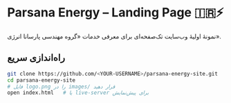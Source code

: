 # Parsana Energy – Landing Page 🇮🇷⚡

نمونهٔ اولیهٔ وب‌سایت تک‌صفحه‌ای برای معرفی خدمات «گروه مهندسی پارسانا انرژی».

## راه‌‌اندازی سریع

```bash
git clone https://github.com/<YOUR-USERNAME>/parsana-energy-site.git
cd parsana-energy-site
# فایل‌ logo.png را در images/ قرار دهید
open index.html   # یا live-server برای پیش‌نمایش
```
